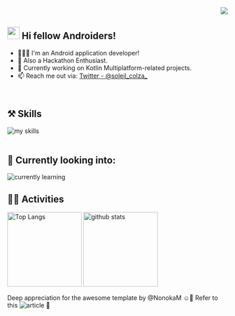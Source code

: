 <div align="right">
  <img src="https://komarev.com/ghpvc/?username=soleil-colza" />
</div>

## <img src="https://media.giphy.com/media/hvRJCLFzcasrR4ia7z/giphy.gif" width="28"> Hi fellow Androiders!

- 👩🏻‍💻 I'm an Android application developer!
- 🌊 Also a Hackathon Enthusiast.
- 🔭 Currently working on Kotlin Multiplatform-related projects.
- 📫 Reach me out via: [Twitter - @soleil_colza_](https://twitter.com/soleil_colza_)
<br>

## ⚒️ Skills
<img alt="my skills" src="https://skillicons.dev/icons?theme=dark&perline=8&i=kotlin,gradle,graphql,ktor,androidstudio,supabase,firebase,redhat" />
<br>
<br>

## 🌱 Currently looking into:
<img alt="currently learning" src="https://skillicons.dev/icons?theme=dark&perline=2&i=rust,ts" />
<br>

## 🏃‍♀️ Activities
<div align="left"> 
  <img alt="Top Langs" height="170px" src="https://github-readme-stats.vercel.app/api?username=soleil-colza&theme=vue-dark&layout=compact" />
  <img alt="github stats" height="170px" src="https://github-readme-stats.vercel.app/api/top-langs/?username=soleil-colza&theme=vue-dark&layout=compact" />
</div>

Deep appreciation for the awesome template by @NonokaM ☺️🫶 
Refer to this ![article](https://qiita.com/mmnn/items/cf465d271171cba8bd51) 🙌
